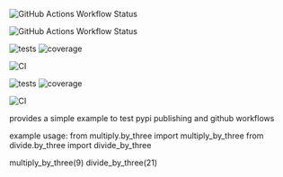 ![GitHub Actions Workflow Status](https://github.com/k4144/pypi_packaging_turorial/actions/workflows/tests.yml/badge.svg)

![GitHub Actions Workflow Status](https://img.shields.io/endpoint?style=flat&url=https://gist.githubusercontent.com/k4144/ad3c2477fce563053e8a472d4126a137/raw&logo=pytest)


![tests](https://raw.githubusercontent.com/<owner>/<repo>/<branch>/badges/tests.svg)
![coverage](https://raw.githubusercontent.com/<owner>/<repo>/<branch>/badges/coverage.svg)


![CI](https://github.com/<owner>/<repo>/actions/workflows/tests.yml/badge.svg)

![tests](https://raw.githubusercontent.com/<owner>/<repo>/<branch>/badges/tests.svg)
![coverage](https://raw.githubusercontent.com/<owner>/<repo>/<branch>/badges/coverage.svg)


![CI](https://github.com/<owner>/<repo>/actions/workflows/tests.yml/badge.svg)




provides a simple example to test pypi publishing and github workflows


example usage:
from multiply.by_three import multiply_by_three
from divide.by_three import divide_by_three

multiply_by_three(9)
divide_by_three(21)
